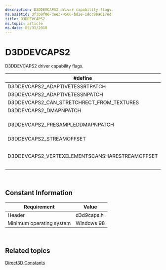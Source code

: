 ```yaml
---
description: D3DDEVCAPS2 driver capability flags.
ms.assetid: 3f3b9f86-dee3-4506-bd2e-1dcc8ba617ed
title: D3DDEVCAPS2
ms.topic: article
ms.date: 05/31/2018
---
```


# D3DDEVCAPS2

D3DDEVCAPS2 driver capability flags.



| \#define                                        | Description                                                                                                                                                                                                               |
|-------------------------------------------------|---------------------------------------------------------------------------------------------------------------------------------------------------------------------------------------------------------------------------|
| D3DDEVCAPS2\_ADAPTIVETESSRTPATCH                | Device supports adaptive tessellation of RT-patches                                                                                                                                                                       |
| D3DDEVCAPS2\_ADAPTIVETESSNPATCH                 | Device supports adaptive tessellation of N-patches.                                                                                                                                                                       |
| D3DDEVCAPS2\_CAN\_STRETCHRECT\_FROM\_TEXTURES   | Device supports [**StretchRect**](/windows/win32/api/d3d9helper/nf-d3d9helper-idirect3ddevice9-stretchrect) using a texture as the source.                                                                                                                       |
| D3DDEVCAPS2\_DMAPNPATCH                         | Device supports displacement maps for N-patches.                                                                                                                                                                          |
| D3DDEVCAPS2\_PRESAMPLEDDMAPNPATCH               | Device supports presampled displacement maps for N-patches. For more information about displacement mapping, see [Displacement Mapping (Direct3D 9)](displacement-mapping.md).                                           |
| D3DDEVCAPS2\_STREAMOFFSET                       | Device supports stream offsets.                                                                                                                                                                                           |
| D3DDEVCAPS2\_VERTEXELEMENTSCANSHARESTREAMOFFSET | Multiple vertex elements can share the same offset in a stream if D3DDEVCAPS2\_VERTEXELEMENTSCANSHARESTREAMOFFSET is set by the device and the vertex declaration does not have an element with D3DDECLUSAGE\_POSITIONT0. |



 

## Constant Information



| Requirement                         | Value           |
|--------------------------|------------|
| Header                   | d3d9caps.h |
| Minimum operating system | Windows 98 |



 

## Related topics

<dl> <dt>

[Direct3D Constants](dx9-graphics-reference-d3d-constants.md)
</dt> </dl>

 

 
